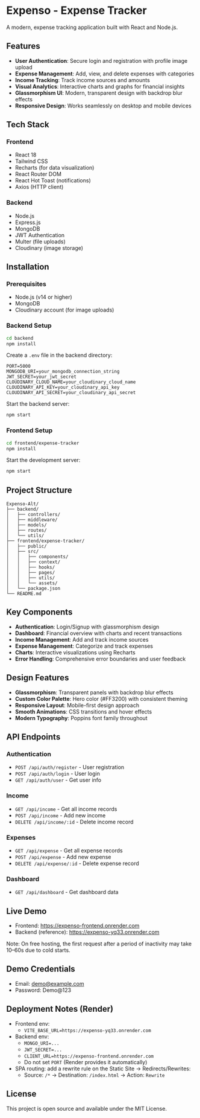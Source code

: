 # Expenso - Expense Tracker

A modern, expense tracking application built with React and Node.js.

## Features

- **User Authentication**: Secure login and registration with profile image upload
- **Expense Management**: Add, view, and delete expenses with categories
- **Income Tracking**: Track income sources and amounts
- **Visual Analytics**: Interactive charts and graphs for financial insights
- **Glassmorphism UI**: Modern, transparent design with backdrop blur effects
- **Responsive Design**: Works seamlessly on desktop and mobile devices

## Tech Stack

### Frontend
- React 18
- Tailwind CSS
- Recharts (for data visualization)
- React Router DOM
- React Hot Toast (notifications)
- Axios (HTTP client)

### Backend
- Node.js
- Express.js
- MongoDB
- JWT Authentication
- Multer (file uploads)
- Cloudinary (image storage)

## Installation

### Prerequisites
- Node.js (v14 or higher)
- MongoDB
- Cloudinary account (for image uploads)

### Backend Setup
```bash
cd backend
npm install
```

Create a `.env` file in the backend directory:
```env
PORT=5000
MONGODB_URI=your_mongodb_connection_string
JWT_SECRET=your_jwt_secret
CLOUDINARY_CLOUD_NAME=your_cloudinary_cloud_name
CLOUDINARY_API_KEY=your_cloudinary_api_key
CLOUDINARY_API_SECRET=your_cloudinary_api_secret
```

Start the backend server:
```bash
npm start
```

### Frontend Setup
```bash
cd frontend/expense-tracker
npm install
```

Start the development server:
```bash
npm start
```

## Project Structure

```
Expenso-Alt/
├── backend/
│   ├── controllers/
│   ├── middleware/
│   ├── models/
│   ├── routes/
│   └── utils/
├── frontend/expense-tracker/
│   ├── public/
│   ├── src/
│   │   ├── components/
│   │   ├── context/
│   │   ├── hooks/
│   │   ├── pages/
│   │   ├── utils/
│   │   └── assets/
│   └── package.json
└── README.md
```

## Key Components

- **Authentication**: Login/Signup with glassmorphism design
- **Dashboard**: Financial overview with charts and recent transactions
- **Income Management**: Add and track income sources
- **Expense Management**: Categorize and track expenses
- **Charts**: Interactive visualizations using Recharts
- **Error Handling**: Comprehensive error boundaries and user feedback

## Design Features

- **Glassmorphism**: Transparent panels with backdrop blur effects
- **Custom Color Palette**: Hero color (#FF3200) with consistent theming
- **Responsive Layout**: Mobile-first design approach
- **Smooth Animations**: CSS transitions and hover effects
- **Modern Typography**: Poppins font family throughout

## API Endpoints

### Authentication
- `POST /api/auth/register` - User registration
- `POST /api/auth/login` - User login
- `GET /api/auth/user` - Get user info

### Income
- `GET /api/income` - Get all income records
- `POST /api/income` - Add new income
- `DELETE /api/income/:id` - Delete income record

### Expenses
- `GET /api/expense` - Get all expense records
- `POST /api/expense` - Add new expense
- `DELETE /api/expense/:id` - Delete expense record

### Dashboard
- `GET /api/dashboard` - Get dashboard data


## Live Demo

- Frontend: https://expenso-frontend.onrender.com
- Backend (reference): https://expenso-yq33.onrender.com

Note: On free hosting, the first request after a period of inactivity may take 10–60s due to cold starts.

## Demo Credentials

- Email: demo@example.com
- Password: Demo@123


## Deployment Notes (Render)

- Frontend env:
  - `VITE_BASE_URL=https://expenso-yq33.onrender.com`
- Backend env:
  - `MONGO_URI=...` 
  - `JWT_SECRET=...` 
  - `CLIENT_URL=https://expenso-frontend.onrender.com`
  - Do not set `PORT` (Render provides it automatically)
- SPA routing: add a rewrite rule on the Static Site → Redirects/Rewrites:
  - Source: `/*` → Destination: `/index.html` → Action: `Rewrite`

## License

This project is open source and available under the MIT License.
